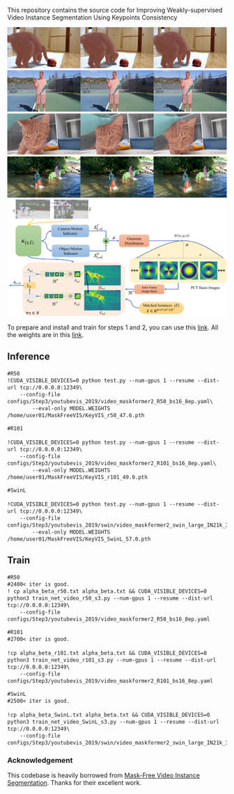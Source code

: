 This repository contains the source code for Improving Weakly-supervised Video Instance Segmentation Using Keypoints
Consistency


<img src="pull_figure1.png">
<img src="temporal_pipeline_v2.png">


To prepare and install and train for steps 1 and 2, you can use this [link](https://github.com/SysCV/MaskFreeVIS).
All the weights are in this [link](https://drive.google.com/drive/folders/1opId5FM1MrVI3uRYJABf-uDxOlbev6ya?usp=drive_link).

## Inference

```Shell
#R50
!CUDA_VISIBLE_DEVICES=0 python test.py --num-gpus 1 --resume --dist-url tcp://0.0.0.0:12349\
	--config-file configs/Step3/youtubevis_2019/video_maskformer2_R50_bs16_8ep.yaml\
        --eval-only MODEL.WEIGHTS /home/user01/MaskFreeVIS/KeyVIS_r50_47.6.pth
```

```Shell
#R101

!CUDA_VISIBLE_DEVICES=0 python test.py --num-gpus 1 --resume --dist-url tcp://0.0.0.0:12349\
	--config-file configs/Step3/youtubevis_2019/video_maskformer2_R101_bs16_8ep.yaml\
        --eval-only MODEL.WEIGHTS /home/user01/MaskFreeVIS/KeyVIS_r101_49.9.pth
```
```Shell
#SwinL

!CUDA_VISIBLE_DEVICES=0 python test.py --num-gpus 1 --resume --dist-url tcp://0.0.0.0:12349\
	--config-file configs/Step3/youtubevis_2019/swin/video_maskformer2_swin_large_IN21k_384_bs16_8ep.yaml\
        --eval-only MODEL.WEIGHTS /home/user01/MaskFreeVIS/KeyVIS_SwinL_57.0.pth
```

## Train
```Shell
#R50
#2400< iter is good.
! cp alpha_beta_r50.txt alpha_beta.txt && CUDA_VISIBLE_DEVICES=0 python3 train_net_video_r50_s3.py --num-gpus 1 --resume --dist-url tcp://0.0.0.0:12349\
	--config-file configs/Step3/youtubevis_2019/video_maskformer2_R50_bs16_8ep.yaml
```

```Shell
#R101
#2700< iter is good.

!cp alpha_beta_r101.txt alpha_beta.txt && CUDA_VISIBLE_DEVICES=0 python3 train_net_video_r101_s3.py --num-gpus 1 --resume --dist-url tcp://0.0.0.0:12349\
	--config-file configs/Step3/youtubevis_2019/video_maskformer2_R101_bs16_8ep.yaml 
```
```Shell
#SwinL
#2500< iter is good.

!cp alpha_beta_SwinL.txt alpha_beta.txt && CUDA_VISIBLE_DEVICES=0 python3 train_net_video_SwinL_s3.py --num-gpus 1 --resume --dist-url tcp://0.0.0.0:12349\
	--config-file configs/Step3/youtubevis_2019/swin/video_maskformer2_swin_large_IN21k_384_bs16_8ep.yaml 
```
            
### Acknowledgement
This codebase is heavily borrowed from [Mask-Free Video Instance Segmentation](https://github.com/SysCV/MaskFreeVIS). Thanks for their excellent work.
